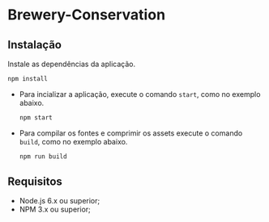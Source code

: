 # Brewery-Conservation

## Instalação

Instale as dependências da aplicação.

```bash
npm install
```

- Para incializar a aplicação, execute o comando `start`, como no exemplo abaixo.

  ```bash
  npm start
  ```

- Para compilar os fontes e comprimir os assets execute o comando `build`, como
  no exemplo abaixo.

  ```bash
  npm run build
  ```

## Requisitos

- Node.js 6.x ou superior;
- NPM 3.x ou superior;

